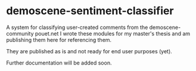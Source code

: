 demoscene-sentiment-classifier
==============================

A system for classifying user-created comments from the demoscene-community pouet.net
I wrote these modules for my master's thesis and am publishing them here for referencing them.

They are published as is and not ready for end user purposes (yet).

Further documentation will be added soon.
